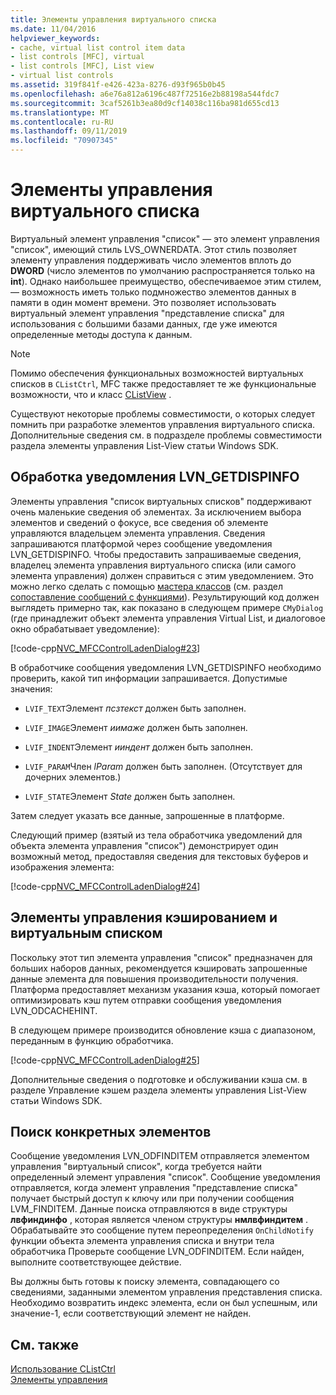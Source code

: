 ```yaml
---
title: Элементы управления виртуального списка
ms.date: 11/04/2016
helpviewer_keywords:
- cache, virtual list control item data
- list controls [MFC], virtual
- list controls [MFC], List view
- virtual list controls
ms.assetid: 319f841f-e426-423a-8276-d93f965b0b45
ms.openlocfilehash: a6e76a812a6196c487f72516e2b88198a544fdc7
ms.sourcegitcommit: 3caf5261b3ea80d9cf14038c116ba981d655cd13
ms.translationtype: MT
ms.contentlocale: ru-RU
ms.lasthandoff: 09/11/2019
ms.locfileid: "70907345"
---
```

# <a name="virtual-list-controls"></a>Элементы управления виртуального списка

Виртуальный элемент управления "список" — это элемент управления "список", имеющий стиль LVS_OWNERDATA. Этот стиль позволяет элементу управления поддерживать число элементов вплоть до **DWORD** (число элементов по умолчанию распространяется только на **int**). Однако наибольшее преимущество, обеспечиваемое этим стилем, — возможность иметь только подмножество элементов данных в памяти в один момент времени. Это позволяет использовать виртуальный элемент управления "представление списка" для использования с большими базами данных, где уже имеются определенные методы доступа к данным.

> [!NOTE]
>  Помимо обеспечения функциональных возможностей виртуальных списков в `CListCtrl`, MFC также предоставляет те же функциональные возможности, что и класс [CListView](../mfc/reference/clistview-class.md) .

Существуют некоторые проблемы совместимости, о которых следует помнить при разработке элементов управления виртуального списка. Дополнительные сведения см. в подразделе проблемы совместимости раздела элементы управления List-View статьи Windows SDK.

## <a name="handling-the-lvn_getdispinfo-notification"></a>Обработка уведомления LVN_GETDISPINFO

Элементы управления "список виртуальных списков" поддерживают очень маленькие сведения об элементах. За исключением выбора элементов и сведений о фокусе, все сведения об элементе управляются владельцем элемента управления. Сведения запрашиваются платформой через сообщение уведомления LVN_GETDISPINFO. Чтобы предоставить запрашиваемые сведения, владелец элемента управления виртуального списка (или самого элемента управления) должен справиться с этим уведомлением. Это можно легко сделать с помощью [мастера классов](reference/mfc-class-wizard.md) (см. раздел [сопоставление сообщений с функциями](../mfc/reference/mapping-messages-to-functions.md)). Результирующий код должен выглядеть примерно так, как показано в следующем примере `CMyDialog` (где принадлежит объект элемента управления Virtual List, и диалоговое окно обрабатывает уведомление):

[!code-cpp[NVC_MFCControlLadenDialog#23](../mfc/codesnippet/cpp/virtual-list-controls_1.cpp)]

В обработчике сообщения уведомления LVN_GETDISPINFO необходимо проверить, какой тип информации запрашивается. Допустимые значения:

- `LVIF_TEXT`Элемент *псзтекст* должен быть заполнен.

- `LVIF_IMAGE`Элемент *иимаже* должен быть заполнен.

- `LVIF_INDENT`Элемент *ииндент* должен быть заполнен.

- `LVIF_PARAM`Член *lParam* должен быть заполнен. (Отсутствует для дочерних элементов.)

- `LVIF_STATE`Элемент *State* должен быть заполнен.

Затем следует указать все данные, запрошенные в платформе.

Следующий пример (взятый из тела обработчика уведомлений для объекта элемента управления "список") демонстрирует один возможный метод, предоставляя сведения для текстовых буферов и изображения элемента:

[!code-cpp[NVC_MFCControlLadenDialog#24](../mfc/codesnippet/cpp/virtual-list-controls_2.cpp)]

## <a name="caching-and-virtual-list-controls"></a>Элементы управления кэшированием и виртуальным списком

Поскольку этот тип элемента управления "список" предназначен для больших наборов данных, рекомендуется кэшировать запрошенные данные элемента для повышения производительности получения. Платформа предоставляет механизм указания кэша, который помогает оптимизировать кэш путем отправки сообщения уведомления LVN_ODCACHEHINT.

В следующем примере производится обновление кэша с диапазоном, переданным в функцию обработчика.

[!code-cpp[NVC_MFCControlLadenDialog#25](../mfc/codesnippet/cpp/virtual-list-controls_3.cpp)]

Дополнительные сведения о подготовке и обслуживании кэша см. в разделе Управление кэшем раздела элементы управления List-View статьи Windows SDK.

## <a name="finding-specific-items"></a>Поиск конкретных элементов

Сообщение уведомления LVN_ODFINDITEM отправляется элементом управления "виртуальный список", когда требуется найти определенный элемент управления "список". Сообщение уведомления отправляется, когда элемент управления "представление списка" получает быстрый доступ к ключу или при получении сообщения LVM_FINDITEM. Данные поиска отправляются в виде структуры **лвфиндинфо** , которая является членом структуры **нмлвфиндитем** . Обрабатывайте это сообщение путем переопределения `OnChildNotify` функции объекта элемента управления списка и внутри тела обработчика Проверьте сообщение LVN_ODFINDITEM. Если найден, выполните соответствующее действие.

Вы должны быть готовы к поиску элемента, совпадающего со сведениями, заданными элементом управления представления списка. Необходимо возвратить индекс элемента, если он был успешным, или значение-1, если соответствующий элемент не найден.

## <a name="see-also"></a>См. также

[Использование CListCtrl](../mfc/using-clistctrl.md)<br/>
[Элементы управления](../mfc/controls-mfc.md)
